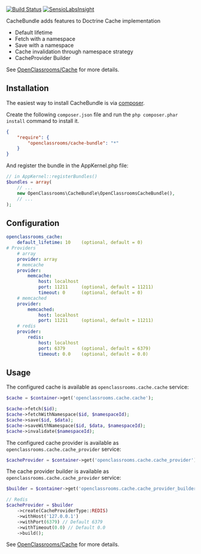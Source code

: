 [![Build Status](https://travis-ci.org/OpenClassrooms/CacheBundle.svg?branch=master)](https://travis-ci.org/OpenClassrooms/CacheBundle)
[![SensioLabsInsight](https://insight.sensiolabs.com/projects/b04e23bf-8e36-4704-801e-bb29a7719ed3/mini.png)](https://insight.sensiolabs.com/projects/b04e23bf-8e36-4704-801e-bb29a7719ed3)

CacheBundle adds features to Doctrine Cache implementation
- Default lifetime
- Fetch with a namespace
- Save with a namespace
- Cache invalidation through namespace strategy
- CacheProvider Builder

See [OpenClassrooms/Cache](https://github.com/OpenClassrooms/Cache) for more details.

## Installation
The easiest way to install CacheBundle is via [composer](http://getcomposer.org/).

Create the following `composer.json` file and run the `php composer.phar install` command to install it.

```json
{
    "require": {
        "openclassrooms/cache-bundle": "*"
    }
}
```
And register the bundle in the AppKernel.php file:
```php
// in AppKernel::registerBundles()
$bundles = array(
    // ...
    new OpenClassrooms\CacheBundle\OpenClassroomsCacheBundle(),
    // ...
);
```
## Configuration
```yaml
openclassrooms_cache:
    default_lifetime: 10    (optional, default = 0)
# Providers
    # array
    provider: array
    # memcache
    provider:
        memcache:
            host: localhost
            port: 11211     (optional, default = 11211)
            timeout: 0      (optional, default = 0)
    # memcached
    provider:
        memcached:
            host: localhost
            port: 11211     (optional, default = 11211)
    # redis            
    provider:
        redis:
            host: localhost
            port: 6379      (optional, default = 6379)
            timeout: 0.0    (optional, default = 0.0)
```
## Usage
The configured cache is available as ```openclassrooms.cache.cache``` service:
```php
$cache = $container->get('openclassrooms.cache.cache');

$cache->fetch($id);
$cache->fetchWithNamespace($id, $namespaceId);
$cache->save($id, $data);
$cache->saveWithNamespace($id, $data, $namespaceId);
$cache->invalidate($namespaceId);

```

The configured cache provider is available as ```openclassrooms.cache.cache_provider``` service:
```php
$cacheProvider = $container->get('openclassrooms.cache.cache_provider');
```

The cache provider builder is available as ```openclassrooms.cache.cache_provider``` service:
```php
$builder = $container->get('openclassrooms.cache.cache_provider_builder');

// Redis
$cacheProvider = $builder
    ->create(CacheProviderType::REDIS)
    ->withHost('127.0.0.1')
    ->withPort(6379) // Default 6379
    ->withTimeout(0.0) // Default 0.0
    ->build();
```

See [OpenClassrooms/Cache](https://github.com/OpenClassrooms/Cache) for more details.


